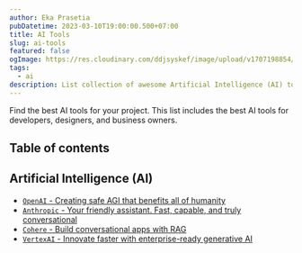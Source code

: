 ```yaml
---
author: Eka Prasetia
pubDatetime: 2023-03-10T19:00:00.500+07:00
title: AI Tools
slug: ai-tools
featured: false
ogImage: https://res.cloudinary.com/ddjsyskef/image/upload/v1707198854/prasetia-me/hyd3mvutcmnuz0pq9fep.png
tags:
  - ai
description: List collection of awesome Artificial Intelligence (AI) tools.
---
```


Find the best AI tools for your project. This list includes the best AI tools for developers, designers, and business owners.

## Table of contents

## Artificial Intelligence (AI)

- [`OpenAI` - Creating safe AGI that benefits all of humanity](https://openai.com/)
- [`Anthropic` - Your friendly assistant. Fast, capable, and truly conversational](https://www.anthropic.com/)
- [`Cohere` - Build conversational apps with RAG](https://cohere.com/)
- [`VertexAI` - Innovate faster with enterprise-ready generative AI](https://cloud.google.com/vertex-ai)

